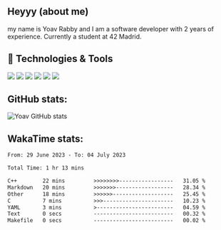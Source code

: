 
## Heyyy (about me)
my name is Yoav Rabby and I am a software developer with 2 years of experience.
Currently a student at 42 Madrid.

## 🔧 Technologies & Tools
![](https://img.shields.io/badge/OS-Linux-informational?style=flat&logo=linux&logoColor=white&color=2bbc8a)
![](https://img.shields.io/badge/Code-JavaScript-informational?style=flat&logo=javascript&logoColor=white&color=2bbc8a)
![](https://img.shields.io/badge/Code-TavaScript-informational?style=flat&logo=javascript&logoColor=white&color=2bbc8a)
![](https://img.shields.io/badge/Code-Golang-informational?style=flat&logo=go&logoColor=white&color=2bbc8a)
![](https://img.shields.io/badge/Shell-Bash-informational?style=flat&logo=gnu-bash&logoColor=white&color=2bbc8a)
![](https://img.shields.io/badge/Tools-Docker-informational?style=flat&logo=docker&logoColor=white&color=2bbc8a)



## GitHub stats:
![Yoav GitHub stats](https://github-readme-stats.vercel.app/api?username=arikhativa&show_icons=true&bg_color=00000000)

## WakaTime stats:
```txt
From: 29 June 2023 - To: 04 July 2023

Total Time: 1 hr 13 mins

C++        22 mins         >>>>>>>>-----------------   31.05 %
Markdown   20 mins         >>>>>>>------------------   28.34 %
Other      18 mins         >>>>>>-------------------   25.45 %
C          7 mins          >>>----------------------   10.23 %
YAML       3 mins          >------------------------   04.59 %
Text       0 secs          -------------------------   00.32 %
Makefile   0 secs          -------------------------   00.02 %
```

<!--END_SECTION:waka-->